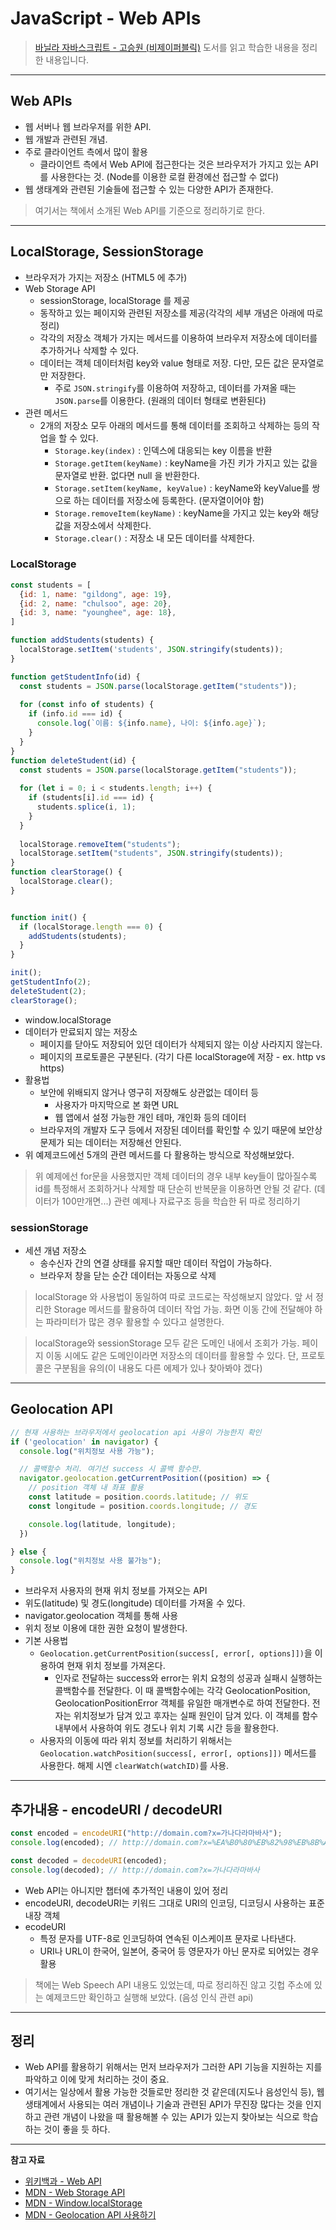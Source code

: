 # JavaScript - Web APIs

> [바닐라 자바스크립트 - 고승원 (비제이퍼블릭)](http://www.yes24.com/Product/Goods/105608999) 도서를 읽고 학습한 내용을 정리한 내용입니다.

---

## Web APIs

- 웹 서버나 웹 브라우저를 위한 API.
- 웹 개발과 관련된 개념.
- 주로 클라이언트 측에서 많이 활용
  - 클라이언트 측에서 Web API에 접근한다는 것은 브라우저가 가지고 있는 API를 사용한다는 것. (Node를 이용한 로컬 환경에선 접근할 수 없다)
- 웹 생태계와 관련된 기술들에 접근할 수 있는 다양한 API가 존재한다.

> 여기서는 책에서 소개된 Web API를 기준으로 정리하기로 한다.

---

## LocalStorage, SessionStorage

- 브라우저가 가지는 저장소 (HTML5 에 추가)
- Web Storage API
  - sessionStorage, localStorage 를 제공
  - 동작하고 있는 페이지와 관련된 저장소를 제공(각각의 세부 개념은 아래에 따로 정리)
  - 각각의 저장소 객체가 가지는 메서드를 이용하여 브라우저 저장소에 데이터를 추가하거나 삭제할 수 있다.
  - 데이터는 객체 데이터처럼 key와 value 형태로 저장. 다만, 모든 값은 문자열로만 저장한다.
    - 주로 `JSON.stringify`를 이용하여 저장하고, 데이터를 가져올 때는 `JSON.parse`를 이용한다. (원래의 데이터 형태로 변환된다)
- 관련 메서드
  - 2개의 저장소 모두 아래의 메서드를 통해 데이터를 조회하고 삭제하는 등의 작업을 할 수 있다.
    - `Storage.key(index)` : 인덱스에 대응되는 key 이름을 반환
    - `Storage.getItem(keyName)` : keyName을 가진 키가 가지고 있는 값을 문자열로 반환. 없다면 null 을 반환한다.
    - `Storage.setItem(keyName, keyValue)` : keyName와 keyValue를 쌍으로 하는 데이터를 저장소에 등록한다. (문자열이어야 함)
    - `Storage.removeItem(keyName)` : keyName을 가지고 있는 key와 해당 값을 저장소에서 삭제한다.
    - `Storage.clear()` : 저장소 내 모든 데이터를 삭제한다.

### LocalStorage


```js
const students = [
  {id: 1, name: "gildong", age: 19},
  {id: 2, name: "chulsoo", age: 20},
  {id: 3, name: "younghee", age: 18},
]

function addStudents(students) {
  localStorage.setItem('students', JSON.stringify(students));
}

function getStudentInfo(id) {
  const students = JSON.parse(localStorage.getItem("students"));
  
  for (const info of students) {
    if (info.id === id) {
      console.log(`이름: ${info.name}, 나이: ${info.age}`);
    }
  }
}
function deleteStudent(id) {
  const students = JSON.parse(localStorage.getItem("students"));
  
  for (let i = 0; i < students.length; i++) {
    if (students[i].id === id) {
      students.splice(i, 1);
    }
  }
  
  localStorage.removeItem("students");
  localStorage.setItem("students", JSON.stringify(students));
}
function clearStorage() {
  localStorage.clear();
}


function init() {
  if (localStorage.length === 0) {
    addStudents(students);
  }
}

init();
getStudentInfo(2);
deleteStudent(2);
clearStorage();
```

- window.localStorage
- 데이터가 만료되지 않는 저장소
  - 페이지를 닫아도 저장되어 있던 데이터가 삭제되지 않는 이상 사라지지 않는다.
  - 페이지의 프로토콜은 구분된다. (각기 다른 localStorage에 저장 - ex. http vs https)
- 활용법
  - 보안에 위배되지 않거나 영구히 저장해도 상관없는 데이터 등
    - 사용자가 마지막으로 본 화면 URL
    - 웹 앱에서 설정 가능한 개인 테마, 개인화 등의 데이터
  - 브라우저의 개발자 도구 등에서 저장된 데이터를 확인할 수 있기 때문에 보안상 문제가 되는 데이터는 저장해선 안된다.
- 위 예제코드에선 5개의 관련 메서드를 다 활용하는 방식으로 작성해보았다.

> 위 예제에선 for문을 사용했지만 객체 데이터의 경우 내부 key들이 많아질수록 id를 특정해서 조회하거나 삭제할 때 단순히 반복문을 이용하면 안될 것 같다. (데이터가 100만개면...) 관련 예제나 자료구조 등을 학습한 뒤 따로 정리하기

### sessionStorage

- 세션 개념 저장소
  - 송수신자 간의 연결 상태를 유지할 때만 데이터 작업이 가능하다.
  - 브라우저 창을 닫는 순간 데이터는 자동으로 삭제

> localStorage 와 사용법이 동일하여 따로 코드로는 작성해보지 않았다. 앞 서 정리한 Storage 메서드를 활용하여 데이터 작업 가능. 화면 이동 간에 전달해야 하는 파라미터가 많은 경우 활용할 수 있다고 설명한다.

> localStorage와 sessionStorage 모두 같은 도메인 내에서 조회가 가능. 페이지 이동 시에도 같은 도메인이라면 저장소의 데이터를 활용할 수 있다. 단, 프로토콜은 구분됨을 유의(이 내용도 다른 에제가 있나 찾아봐야 겠다)

---

## Geolocation API

```js
// 현재 사용하는 브라우저에서 geolocation api 사용이 가능한지 확인
if ('geolocation' in navigator) {
  console.log("위치정보 사용 가능");

  // 콜백함수 처리. 여기선 success 시 콜백 함수만. 
  navigator.geolocation.getCurrentPosition((position) => {
    // position 객체 내 좌표 활용
    const latitude = position.coords.latitude; // 위도
    const longitude = position.coords.longitude; // 경도

    console.log(latitude, longitude);
  })

} else {
  console.log("위치정보 사용 불가능");
}
```

- 브라우저 사용자의 현재 위치 정보를 가져오는 API
- 위도(latitude) 및 경도(longitude) 데이터를 가져올 수 있다.
- navigator.geolocation 객체를 통해 사용
- 위치 정보 이용에 대한 권한 요청이 발생한다.
- 기본 사용법
  - `Geolocation.getCurrentPosition(success[, error[, options]])`을 이용하여 현재 위치 정보를 가져온다. 
    - 인자로 전달하는 success와 error는 위치 요청의 성공과 실패시 실행하는 콜백함수를 전달한다. 이 때 콜백함수에는 각각 GeolocationPosition, GeolocationPositionError 객체를 유일한 매개변수로 하여 전달한다. 전자는 위치정보가 담겨 있고 후자는 실패 원인이 담겨 있다. 이 객체를 함수 내부에서 사용하여 위도 경도나 위치 기록 시간 등을 활용한다.
  - 사용자의 이동에 따라 위치 정보를 처리하기 위해서는 `Geolocation.watchPosition(success[, error[, options]])` 메서드를 사용한다. 해제 시엔 `clearWatch(watchID)`를 사용.

---

## 추가내용 - encodeURI / decodeURI

```js
const encoded = encodeURI("http://domain.com?x=가나다라마바사");
console.log(encoded); // http://domain.com?x=%EA%B0%80%EB%82%98%EB%8B%A4%EB%9D%BC%EB%A7%88%EB%B0%94%EC%82%AC

const decoded = decodeURI(encoded);
console.log(decoded); // http://domain.com?x=가나다라마바사
```

- Web API는 아니지만 챕터에 추가적인 내용이 있어 정리
- encodeURI, decodeURI는 키워드 그대로 URI의 인코딩, 디코딩시 사용하는 표준 내장 객체
- ecodeURI
  - 특정 문자를 UTF-8로 인코딩하여 연속된 이스케이프 문자로 나타낸다.
  - URI나 URL이  한국어, 일본어, 중국어 등 영문자가 아닌 문자로 되어있는 경우 활용

> 책에는 Web Speech API 내용도 있었는데, 따로 정리하진 않고 깃헙 주소에 있는 예제코드만 확인하고 실행해 보았다. (음성 인식 관련 api)

---

## 정리

- Web API를 활용하기 위해서는 먼저 브라우저가 그러한 API 기능을 지원하는 지를 파악하고 이에 맞게 처리하는 것이 중요.
- 여기서는 일상에서 활용 가능한 것들로만 정리한 것 같은데(지도나 음성인식 등), 웹 생태계에서 사용되는 여러 개념이나 기술과 관련된 API가 무진장 많다는 것을 인지하고 관련 개념이 나왔을 때 활용해볼 수 있는 API가 있는지 찾아보는 식으로 학습하는 것이 좋을 듯 하다.

---

**참고 자료**

- [위키백과 - Web API](https://en.wikipedia.org/wiki/Web_API)
- [MDN - Web Storage API](https://developer.mozilla.org/ko/docs/Web/API/Web_Storage_API)
- [MDN - Window.localStorage](https://developer.mozilla.org/ko/docs/Web/API/Window/localStorage)
- [MDN - Geolocation API 사용하기](https://developer.mozilla.org/ko/docs/Web/API/Geolocation_API/Using_the_Geolocation_API)